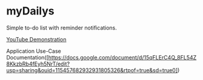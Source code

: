 # myDailys
 Simple to-do list with reminder notifications.

[YouTube Demonstration]((https://www.youtube.com/watch?v=5DgPtrwvuPU))

Application Use-Case Documentation([https://docs.google.com/document/d/15qFLErC4Q_8FL54Z8KkzbRb4fEyh5NrT/edit?usp=sharing&ouid=115457682932931805326&rtpof=true&sd=true0])
